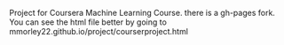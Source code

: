 Project for Coursera Machine Learning Course.
there is a gh-pages fork.
You can see the html file better by going to
mmorley22.github.io/project/courserproject.html
